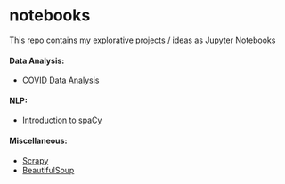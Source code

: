 # notebooks

This repo contains my explorative projects / ideas as Jupyter Notebooks

#### Data Analysis:

- [COVID Data Analysis](https://github.com/VasuBalakrishnan/notebooks/blob/master/notebooks/covid/dashboard.ipynb)

#### NLP:

- [Introduction to spaCy](https://github.com/VasuBalakrishnan/notebooks/blob/master/notebooks/nlp/spacy-intro.ipynb)

#### Miscellaneous:

- [Scrapy](https://github.com/VasuBalakrishnan/notebooks/blob/master/notebooks/scraping/Scrapy.ipynb)
- [BeautifulSoup](https://github.com/VasuBalakrishnan/notebooks/blob/master/notebooks/scraping/BeautifulSoup.ipynb)